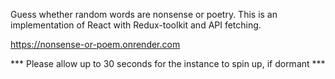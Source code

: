 Guess whether random words are nonsense or poetry. This is an implementation of React with Redux-toolkit and API fetching.

https://nonsense-or-poem.onrender.com

*** Please allow up to 30 seconds for the instance to spin up, if dormant *** 
